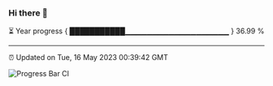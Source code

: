 ### Hi there 👋

⏳ Year progress { ███████████▁▁▁▁▁▁▁▁▁▁▁▁▁▁▁▁▁▁▁ } 36.99 %

---

⏰ Updated on Tue, 16 May 2023 00:39:42 GMT

![Progress Bar CI](https://github.com/Shyam-Makwana/GitHub-Actions-Demo/workflows/Progress%20Bar%20CI/badge.svg)
